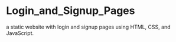# Login_and_Signup_Pages
a static website with login and signup pages using HTML, CSS, and JavaScript. 
